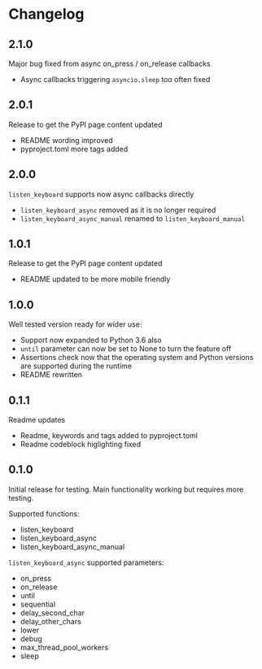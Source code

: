 # Changelog

## 2.1.0

Major bug fixed from async on_press / on_release callbacks

- Async callbacks triggering `asyncio.sleep` too often fixed

## 2.0.1

Release to get the PyPI page content updated

- README wording improved
- pyproject.toml more tags added

## 2.0.0

`listen_keyboard` supports now async callbacks directly

- `listen_keyboard_async` removed as it is no longer required
- `listen_keyboard_async_manual` renamed to `listen_keyboard_manual`

## 1.0.1

Release to get the PyPI page content updated

- README updated to be more mobile friendly

## 1.0.0

Well tested version ready for wider use:

- Support now expanded to Python 3.6 also
- `until` parameter can now be set to None to turn the feature off
- Assertions check now that the operating system and Python versions
  are supported during the runtime
- README rewritten

## 0.1.1

Readme updates

- Readme, keywords and tags added to pyproject.toml
- Readme codeblock higlighting fixed

## 0.1.0

Initial release for testing. Main functionality working but requires more testing.

Supported functions:

- listen_keyboard
- listen_keyboard_async
- listen_keyboard_async_manual

`listen_keyboard_async` supported parameters:

- on_press
- on_release
- until
- sequential
- delay_second_char
- delay_other_chars
- lower
- debug
- max_thread_pool_workers
- sleep